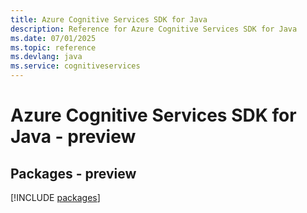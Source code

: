 ```yaml
---
title: Azure Cognitive Services SDK for Java
description: Reference for Azure Cognitive Services SDK for Java
ms.date: 07/01/2025
ms.topic: reference
ms.devlang: java
ms.service: cognitiveservices
---
```

# Azure Cognitive Services SDK for Java - preview
## Packages - preview
[!INCLUDE [packages](cognitive-services-index.md)]